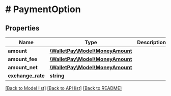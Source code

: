 # # PaymentOption

## Properties

| Name              | Type                                               | Description | Notes |
|-------------------|----------------------------------------------------|-------------|-------|
| **amount**        | [**\WalletPay\Model\MoneyAmount**](MoneyAmount.md) |             |       |
| **amount_fee**    | [**\WalletPay\Model\MoneyAmount**](MoneyAmount.md) |             |       |
| **amount_net**    | [**\WalletPay\Model\MoneyAmount**](MoneyAmount.md) |             |       |
| **exchange_rate** | **string**                                         |             |       |

[[Back to Model list]](../../README.md#models) [[Back to API list]](../../README.md#endpoints) [[Back to README]](../../README.md)
